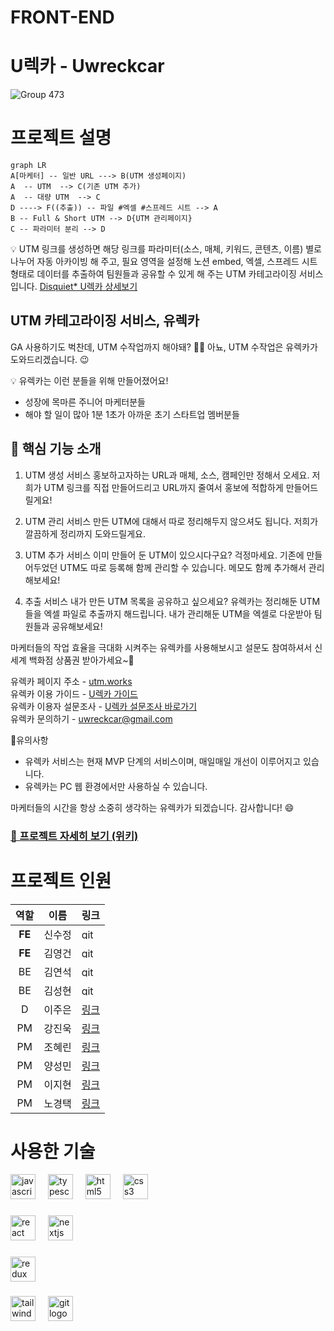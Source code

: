 # FRONT-END

# U렉카 - Uwreckcar

![Group 473](https://user-images.githubusercontent.com/116594422/232433423-a70594cd-b2c9-48ce-bd53-621fa127ab7e.jpg)

# 프로젝트 설명

```mermaid
graph LR
A[마케터] -- 일반 URL ---> B(UTM 생성페이지)
A  -- UTM  --> C(기존 UTM 추가)
A  -- 대량 UTM  --> C
D ----> F((추출)) -- 파일 #엑셀 #스프레드 시트 --> A
B -- Full & Short UTM --> D{UTM 관리페이지}
C -- 파라미터 분리 --> D
```

💡 UTM 링크를 생성하면 해당 링크를 파라미터(소스, 매체, 키워드, 콘텐츠, 이름) 별로 나누어 자동 아카이빙 해 주고, 필요 영역을 설정해 노션 embed, 엑셀, 스프레드 시트 형태로 데이터를 추출하여 팀원들과 공유할 수 있게 해 주는 UTM 카테고라이징 서비스입니다.
[Disquiet\* U렉카 상세보기](https://disquiet.io/product/%EC%9C%A0%EB%A0%89%EC%B9%B4-1679901595623)

## UTM 카테고라이징 서비스, **유렉카**
GA 사용하기도 벅찬데, UTM 수작업까지 해야돼? 🤷‍♂️
아뇨, UTM 수작업은 유렉카가 도와드리겠습니다. 😉

💡 유렉카는 이런 분들을 위해 만들어졌어요!
- 성장에 목마른 주니어 마케터분들
- 해야 할 일이 많아 1분 1초가 아까운 초기 스타트업 멤버분들

## 📂 핵심 기능 소개
1. UTM 생성 서비스
   홍보하고자하는 URL과 매체, 소스, 캠페인만 정해서 오세요.
   저희가 UTM 링크를 직접 만들어드리고 URL까지 줄여서 홍보에 적합하게 만들어드릴게요!

2. UTM 관리 서비스
   만든 UTM에 대해서 따로 정리해두지 않으셔도 됩니다.
   저희가 깔끔하게 정리까지 도와드릴게요.

3. UTM 추가 서비스
   이미 만들어 둔 UTM이 있으시다구요? 걱정마세요. 기존에 만들어두었던 UTM도
   따로 등록해 함께 관리할 수 있습니다. 메모도 함께 추가해서 관리해보세요!

4. 추출 서비스
   내가 만든 UTM 목록을 공유하고 싶으세요?
   유렉카는 정리해둔 UTM들을 엑셀 파일로 추출까지 해드립니다.
   내가 관리해둔 UTM을 엑셀로 다운받아 팀원들과 공유해보세요!
   <br>

마케터들의 작업 효율을 극대화 시켜주는 유렉카를 사용해보시고
설문도 참여하셔서 신세계 백화점 상품권 받아가세요~🎁

유렉카 페이지 주소 - [utm.works](https://li.urcurly.site/rd/G5opsiZqSD)  
유렉카 이용 가이드 - [U렉카 가이드](https://li.urcurly.site/rd/Fr32COs5rd)  
유렉카 이용자 설문조사 - [U렉카 설문조사 바로가기](https://forms.gle/aTfpMheG96Qkk78P9)  
유렉카 문의하기 - uwreckcar@gmail.com

📢유의사항
- 유렉카 서비스는 현재 MVP 단계의 서비스이며, 매일매일 개선이 이루어지고 있습니다.
- 유렉카는 PC 웹 환경에서만 사용하실 수 있습니다.
  <br>

마케터들의 시간을 항상 소중히 생각하는 유렉카가 되겠습니다.
감사합니다! 😄

### [📌 프로젝트 자세히 보기 (위키)](https://github.com/U-Wreckcar/U-wreckcar-FE/wiki/%F0%9F%93%8C-Project#-%EC%99%80%EC%9D%B4%EC%96%B4-%ED%94%84%EB%A0%88%EC%9E%84)

# 프로젝트 인원

|  역할  | 이름   | 링크                                                                                                                                         |
| :----: | ------ | -------------------------------------------------------------------------------------------------------------------------------------------- |
| **FE** | 신수정 | [<img src="https://www.vectorlogo.zone/logos/git-scm/git-scm-icon.svg" alt="git" width="24" height="17"/> ](https://github.com/new-crystal)  |
| **FE** | 김영건 | [<img src="https://www.vectorlogo.zone/logos/git-scm/git-scm-icon.svg" alt="git" width="24" height="17"/> ](https://github.com/Goldenprevue) |
|   BE   | 김연석 | [<img src="https://www.vectorlogo.zone/logos/git-scm/git-scm-icon.svg" alt="git" width="24" height="17"/> ](https://github.com/tastekim)     |
|   BE   | 김성현 | [<img src="https://www.vectorlogo.zone/logos/git-scm/git-scm-icon.svg" alt="git" width="24" height="17"/> ](https://github.com/rtg1014)      |
|   D    | 이주은 | [링크 ](https://2zooni.tistory.com) |                                                                                                         
|   PM   | 강진욱 | [링크](https://disquiet.io/@wlsdnrdl01)                                                                                                      |
|   PM   | 조혜린 | [링크](https://disquiet.io/@jo2050123)                                                                                                       |
|   PM   | 양성민 | [링크](https://disquiet.io/@tjdals931)                                                                                                       |
|   PM   | 이지현 | [링크](https://disquiet.io/@busyh321)                                                                                                        |
|   PM   | 노경택 | [링크](https://disquiet.io/@nohtaek)                                                                                                         |

# 사용한 기술

<!--
<table class="tg">
<thead>
  <tr>
    <td class="tg-nrix" rowspan="2">main</td>
    <td class="tg-0pky"><a href="https://www.w3schools.com/css/" target="_blank" rel="noreferrer"> <img src="https://raw.githubusercontent.com/devicons/devicon/master/icons/css3/css3-original-wordmark.svg" alt="css3" width="40" height="40"/> </a> </td>
    <td class="tg-0pky">javascript</td>
    <td class="tg-0pky"></td>
    <td class="tg-0pky"></td>
  </tr>
  <tr>
    <td class="tg-0pky">react</td>
    <td class="tg-0pky">javascript</td>
    <td class="tg-0pky">typescript</td>
    <td class="tg-0pky">next</td>
  </tr>
</thead>
</table>
# 프론트 주요 작업 -->



<div align="left">
  <img src="https://cdn.jsdelivr.net/gh/devicons/devicon/icons/javascript/javascript-original.svg" height="40" alt="javascript logo"  />
  <img width="12" />
  <img src="https://cdn.jsdelivr.net/gh/devicons/devicon/icons/typescript/typescript-original.svg" height="40" alt="typescript logo"  />
  <img width="12" />
  <img src="https://cdn.jsdelivr.net/gh/devicons/devicon/icons/html5/html5-original.svg" height="40" alt="html5 logo"  />
  <img width="12" />
  <img src="https://cdn.jsdelivr.net/gh/devicons/devicon/icons/css3/css3-original.svg" height="40" alt="css3 logo"  />
</div>

###

<div align="left">
  <img src="https://cdn.jsdelivr.net/gh/devicons/devicon/icons/react/react-original.svg" height="40" alt="react logo"  />
  <img width="12" />
  <img src="https://skillicons.dev/icons?i=nextjs" height="40" alt="nextjs logo"  />
</div>

###

<div align="left">
  <img src="https://cdn.jsdelivr.net/gh/devicons/devicon/icons/redux/redux-original.svg" height="40" alt="redux logo"  />
</div>

###

<div align="left">
  <img src="https://cdn.jsdelivr.net/gh/devicons/devicon/icons/tailwindcss/tailwindcss-plain.svg" height="40" alt="tailwindcss logo"  />
  <img width="12" />
  <img src="https://cdn.jsdelivr.net/gh/devicons/devicon/icons/git/git-original.svg" height="40" alt="git logo"  />
</div>

###


